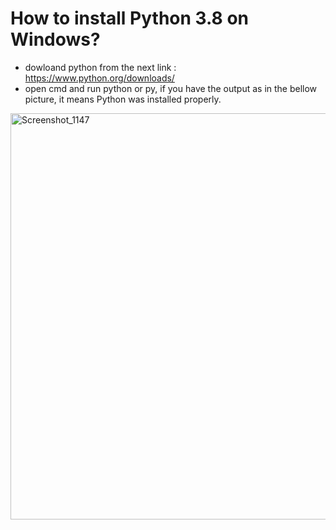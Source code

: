  How to install Python 3.8 on Windows?
 ==================================== 
 * dowloand python from the next link : https://www.python.org/downloads/
 * open cmd and run python or py, if you have the output as in the bellow picture, it means Python was installed properly.
 <img width="650" alt="Screenshot_1147" src="https://user-images.githubusercontent.com/13994900/82284754-5e39a380-995f-11ea-9dde-8d83326ebdcb.png"> 
 
